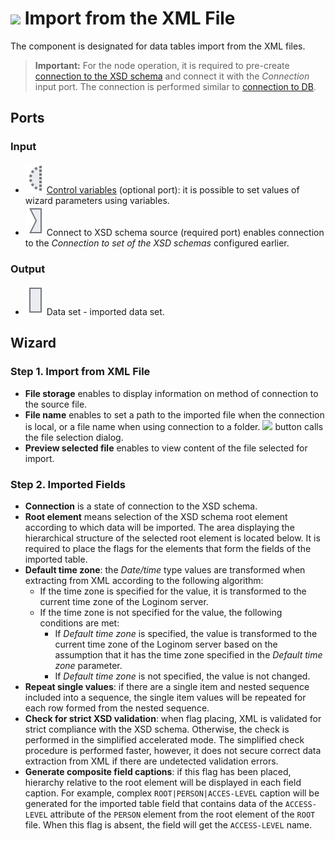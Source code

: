 # ![ ](../../images/icons/data-sources/file-xml-import_default.svg) Import from the XML File

The component is designated for data tables import from the XML files.

> **Important:** For the node operation, it is required to pre-create [connection to the XSD schema](../connections/list/schemes.md) and connect it with the *Connection* input port. The connection is performed similar to [connection to DB](../../quick-start/database.md).

## Ports

### Input

* ![ ](../../images/icons/app/node/ports/inputs-optional/variable_inactive.svg) [Control variables](../../scenario/variables/control-variables.md) (optional port): it is possible to set values of wizard parameters using variables.
* ![ ](../../images/icons/app/node/ports/inputs/link_inactive.svg) Connect to XSD schema source (required port) enables connection to the *Connection to set of the XSD schemas* configured earlier.

### Output

* ![ ](../../images/icons/app/node/ports/inputs/table_inactive.svg) Data set - imported data set.

## Wizard

### Step 1. Import from XML File

* **File storage** enables to display information on method of connection to the source file.
* **File name** enables to set a path to the imported file when the connection is local, or a file name when using connection to a folder. ![ ](../../images/extjs-theme/form/open-trigger/open-trigger_default.svg) button calls the file selection dialog.
* **Preview selected file** enables to view content of the file selected for import.

### Step 2. Imported Fields

* **Connection** is a state of connection to the XSD schema.
* **Root element** means selection of the XSD schema root element according to which data will be imported. The area displaying the hierarchical structure of the selected root element is located below. It is required to place the flags for the elements that form the fields of the imported table.
* **Default time zone**: the *Date/time* type values are transformed when extracting from XML according to the following algorithm:
   * If the time zone is specified for the value, it is transformed to the current time zone of the Loginom server.
   * If the time zone is not specified for the value, the following conditions are met:
      * If *Default time zone* is specified, the value is transformed to the current time zone of the Loginom server based on the assumption that it has the time zone specified in the *Default time zone* parameter.
      * If *Default time zone* is not specified, the value is not changed.
* **Repeat single values**: if there are a single item and nested sequence included into a sequence, the single item values will be repeated for each row formed from the nested sequence.
* **Check for strict XSD validation**: when flag placing, XML is validated for strict compliance with the XSD schema. Otherwise, the check is performed in the simplified accelerated mode. The simplified check procedure is performed faster, however, it does not secure correct data extraction from XML if there are undetected validation errors.
* **Generate composite field captions**: if this flag has been placed, hierarchy relative to the root element will be displayed in each field caption. For example, complex `ROOT|PERSON|ACCES-LEVEL` caption will be generated for the imported table field that contains data of the `ACCESS-LEVEL` attribute of the `PERSON` element from the root element of the `ROOT` file. When this flag is absent, the field will get the `ACCESS-LEVEL` name.
